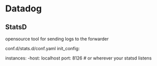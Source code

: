 # Datadog

## StatsD
opensource tool for sending logs to the forwarder

conf.d/stats.d/conf.yaml
init_config:

instances:
  -host: localhost
   port: 8126 # or wherever your statsd listens

